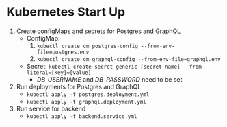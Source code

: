 # Kubernetes Start Up
1. Create configMaps and secrets for Postgres and GraphQL
	* ConfigMap:
		1. `kubectl create cm postgres-config --from-env-file=postgres.env`
		1. `kubectl create cm graphql-config --from-env-file=graphql.env`
	* Secret:
	`kubectl create secret generic [secret-name] --from-literal=[key]=[value]` 
		* *DB_USERNAME* and *DB_PASSWORD* need to be set
2. Run deployments for Postgres and GraphQL
	* `kubectl apply -f postgres.deployment.yml`
	* `kubectl apply -f graphql.deployment.yml`
3. Run service for backend
	* `kubectl apply -f backend.service.yml`